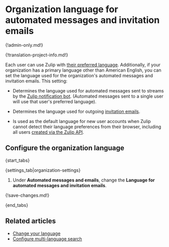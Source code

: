 # Organization language for automated messages and invitation emails

{!admin-only.md!}

{!translation-project-info.md!}

Each user can use Zulip with [their preferred language][user-lang].
Additionally, if your organization has a primary language other than
American English, you can set the language used for the organization's
automated messages and invitation emails. This setting:

* Determines the language used for automated messages sent to streams
  by the [Zulip notification bot](/help/configure-notification-bot).
  (Automated messages sent to a single user will use that user's
  preferred language).

* Determines the language used for outgoing
  [invitation emails](/help/invite-new-users).

* Is used as the default language for new user accounts when Zulip
  cannot detect their language preferences from their browser,
  including all users [created via the Zulip API][api-create-user].

## Configure the organization language

{start_tabs}

{settings_tab|organization-settings}

1. Under **Automated messages and emails**, change the **Language for
   automated messages and invitation emails**.

{!save-changes.md!}

{end_tabs}

## Related articles

* [Change your language][user-lang]
* [Configure multi-language search](/help/configure-multi-language-search)

[api-create-user]: https://zulip.com/api/create-user
[user-lang]: /help/change-your-language
